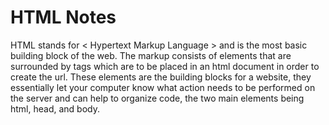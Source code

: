 # HTML Notes

HTML stands for < Hypertext Markup Language > and is the most basic building block of the web. The markup consists of elements that are surrounded by tags which are to be placed in an html document in order to create the url. These elements are the building blocks for a website, they essentially let your computer know what action needs to be performed on the server and can help to organize code, the two main elements being html, head, and body.
